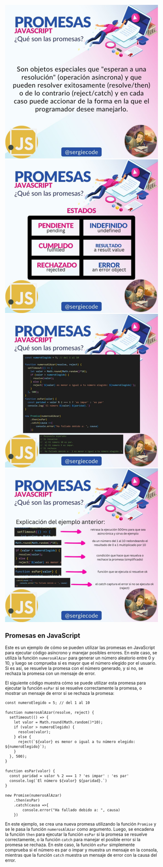 ![Tutorial de promesas en Javascript Imagen 1](https://raw.githubusercontent.com/sergiecode/tutorial-promesas-js/master/tutorial-promesas-js%20%281%29.jpg)
![Tutorial de promesas en Javascript Imagen 2](https://raw.githubusercontent.com/sergiecode/tutorial-promesas-js/master/tutorial-promesas-js%20%282%29.jpg)
![Tutorial de promesas en Javascript Imagen 3](https://raw.githubusercontent.com/sergiecode/tutorial-promesas-js/master/tutorial-promesas-js%20%283%29.jpg)
![Tutorial de promesas en Javascript Imagen 4](https://raw.githubusercontent.com/sergiecode/tutorial-promesas-js/master/tutorial-promesas-js%20%284%29.jpg)






## Promesas en JavaScript

Este es un ejemplo de cómo se pueden utilizar las promesas en JavaScript para ejecutar código asíncrono y manejar posibles errores. En este caso, se utiliza la función `numerosAlAzar` para generar un número aleatorio entre 0 y 10, y luego se comprueba si es mayor que el número elegido por el usuario. Si es así, se resuelve la promesa con el número generado, y si no, se rechaza la promesa con un mensaje de error.

El siguiente código muestra cómo se puede utilizar esta promesa para ejecutar la función `esPar` si se resuelve correctamente la promesa, o mostrar un mensaje de error si se rechaza la promesa:

    const numeroElegido = 5; // del 1 al 10
    
    function numerosAlAzar(resolve, reject) {
      setTimeout(() => {
        let valor = Math.round(Math.random()*10);
        if (valor > numeroElegido) {
          resolve(valor);
        } else {
          reject(`${valor} es menor o igual a tu número elegido: ${numeroElegido}`);
        }
      }, 500);
    }
    
    function esPar(valor) {
      const paridad = valor % 2 === 1 ? 'es impar' : 'es par'
      console.log(`El número ${valor} ${paridad}.`)
    }
    
    new Promise(numerosAlAzar)
        .then(esPar)
        .catch(causa =>{
            console.error("Ha fallado debido a: ", causa)
        })

En este ejemplo, se crea una nueva promesa utilizando la función `Promise` y se le pasa la función `numerosAlAzar` como argumento. Luego, se encadena la función `then` para ejecutar la función `esPar` si la promesa se resuelve correctamente, o la función `catch` para manejar el posible error si la promesa se rechaza. En este caso, la función `esPar` simplemente comprueba si el número es par o impar y muestra un mensaje en la consola, mientras que la función `catch` muestra un mensaje de error con la causa del error.
